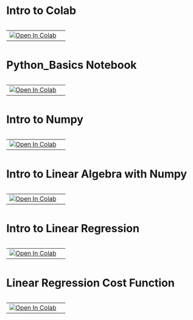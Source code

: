 
# Intro to Colab

<table align="left">
  <td>
    <a href="https://colab.research.google.com/github/lopezbec/intro_python_notebooks/blob/main/Day3_LR_images_mof_01.ipynb" target="_parent"><img src="https://colab.research.google.com/assets/colab-badge.svg" alt="Open In Colab"/></a>
  </td>
   <td>
  </table>

<br><br></br>

# Python_Basics Notebook

<table align="left">
  <td>
    <a href="https://colab.research.google.com/github/lopezbec/intro_python_notebooks/blob/main/Python_Basics.ipynb" target="_parent"><img src="https://colab.research.google.com/assets/colab-badge.svg" alt="Open In Colab"/></a>
  </td>
  <td>
  </table>
<br><br></br>

# Intro to Numpy
<table align="left">
  <td>
    <a href="https://colab.research.google.com/github/lopezbec/intro_python_notebooks/blob/main/Intro_to_NumP.ipynb" target="_parent"><img src="https://colab.research.google.com/assets/colab-badge.svg" alt="Open In Colab"/></a>
  </td>
   <td>
  </table>
  <br><br></br>
  
# Intro to Linear Algebra with Numpy
<table align="left">
  <td>
    <a href="https://colab.research.google.com/github/lopezbec/intro_python_notebooks/blob/master/Linear_Algebra_with_NumPy.ipynb" target="_parent"><img src="https://colab.research.google.com/assets/colab-badge.svg" alt="Open In Colab"/></a>
  </td>
  <td>
      </table>
 <br><br></br>
    
# Intro to Linear Regression
<table align="left">
  <td>
    <a href="https://colab.research.google.com/github/lopezbec/intro_python_notebooks/blob/master/Intro_LR.ipynb" target="_parent"><img src="https://colab.research.google.com/assets/colab-badge.svg" alt="Open In Colab"/></a>
  </td>
  <td>
      </table>
    <br><br></br> 


# Linear Regression Cost Function
<table align="left">
  <td>
    <a href="https://colab.research.google.com/github/lopezbec/intro_python_notebooks/blob/master/LR_Cost_function_Plots.ipynb" target="_parent"><img src="https://colab.research.google.com/assets/colab-badge.svg" alt="Open In Colab"/></a>
  </td>
  <td>
      </table>
    <br><br></br> 
